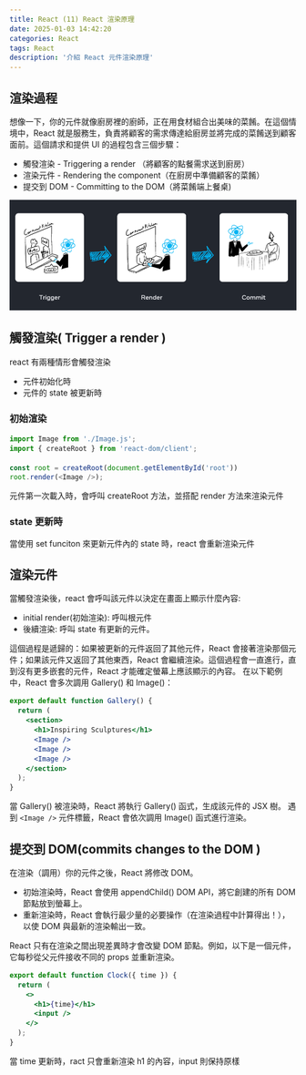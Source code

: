 ```yaml
---
title: React (11) React 渲染原理
date: 2025-01-03 14:42:20
categories: React
tags: React
description: '介紹 React 元件渲染原理'
---
```


## 渲染過程

想像一下，你的元件就像廚房裡的廚師，正在用食材組合出美味的菜餚。在這個情境中，React 就是服務生，負責將顧客的需求傳達給廚房並將完成的菜餚送到顧客面前。這個請求和提供 UI 的過程包含三個步驟：

- 觸發渲染 - Triggering a render （將顧客的點餐需求送到廚房）
- 渲染元件 - Rendering the component（在廚房中準備顧客的菜餚）
- 提交到 DOM - Committing to the DOM（將菜餚端上餐桌)


![](../images/react/react-18.png)

## 觸發渲染( Trigger a render )

react 有兩種情形會觸發渲染

- 元件初始化時
- 元件的 state 被更新時

### 初始渲染

```js
import Image from './Image.js';
import { createRoot } from 'react-dom/client';

const root = createRoot(document.getElementById('root'))
root.render(<Image />);
```

元件第一次載入時，會呼叫 createRoot 方法，並搭配 render 方法來渲染元件

### state 更新時

當使用 set funciton 來更新元件內的 state 時，react 會重新渲染元件

## 渲染元件

當觸發渲染後，react 會呼叫該元件以決定在畫面上顯示什麼內容:

- initial render(初始渲染): 呼叫根元件
- 後續渲染: 呼叫 state 有更新的元件。

這個過程是遞歸的：如果被更新的元件返回了其他元件，React 會接著渲染那個元件；如果該元件又返回了其他東西，React 會繼續渲染。這個過程會一直進行，直到沒有更多嵌套的元件，React 才能確定螢幕上應該顯示的內容。
在以下範例中，React 會多次調用 Gallery() 和 Image()：

```jsx
export default function Gallery() {
  return (
    <section>
      <h1>Inspiring Sculptures</h1>
      <Image />
      <Image />
      <Image />
    </section>
  );
}
```

當 Gallery() 被渲染時，React 將執行 Gallery() 函式，生成該元件的 JSX 樹。
遇到 `<Image />` 元件標籤，React 會依次調用 Image() 函式進行渲染。

## 提交到 DOM(commits changes to the DOM )

在渲染（調用）你的元件之後，React 將修改 DOM。

- 初始渲染時，React 會使用 appendChild() DOM API，將它創建的所有 DOM 節點放到螢幕上。
- 重新渲染時，React 會執行最少量的必要操作（在渲染過程中計算得出！），以使 DOM 與最新的渲染輸出一致。

React 只有在渲染之間出現差異時才會改變 DOM 節點。例如，以下是一個元件，它每秒從父元件接收不同的 props 並重新渲染。

```jsx
export default function Clock({ time }) {
  return (
    <>
      <h1>{time}</h1>
      <input />
    </>
  );
}
```

當 time 更新時，ract 只會重新渲染 h1 的內容，input 則保持原樣